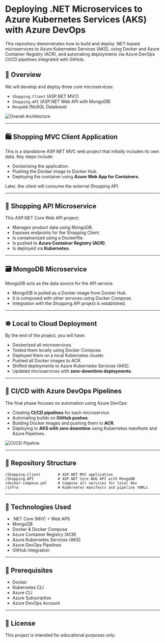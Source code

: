# Deploying .NET Microservices to Azure Kubernetes Services (AKS) with Azure DevOps

This repository demonstrates how to build and deploy .NET-based microservices to Azure Kubernetes Services (AKS), using Docker and Azure Container Registry (ACR), and automating deployments via Azure DevOps CI/CD pipelines integrated with GitHub.

## 🔭 Overview

We will develop and deploy three core microservices:

- `Shopping.Client` (ASP.NET MVC)
- `Shopping.API` (ASP.NET Web API with MongoDB)
- `MongoDB` (NoSQL Database)

![Overall Architecture](https://user-images.githubusercontent.com/1147445/105671396-b152f580-5ef3-11eb-8f3b-7f9f7c9c4d24.png)

---

## 🛍 Shopping MVC Client Application

This is a standalone ASP.NET MVC web project that initially includes its own data. Key steps include:

- Dockerizing the application.
- Pushing the Docker image to Docker Hub.
- Deploying the container using **Azure Web App for Containers**.

Later, the client will consume the external Shopping API.

---

## 🔌 Shopping API Microservice

This ASP.NET Core Web API project:

- Manages product data using MongoDB.
- Exposes endpoints for the Shopping Client.
- Is containerized using a Dockerfile.
- Is pushed to **Azure Container Registry (ACR)**.
- Is deployed via **Kubernetes**.

---

## 🗃 MongoDB Microservice

MongoDB acts as the data source for the API service.

- MongoDB is pulled as a Docker image from Docker Hub.
- It is composed with other services using Docker Compose.
- Integration with the Shopping.API project is established.

---

## ☸️ Local to Cloud Deployment

By the end of the project, you will have:

- Dockerized all microservices.
- Tested them locally using Docker Compose.
- Deployed them on a local Kubernetes cluster.
- Pushed all Docker images to ACR.
- Shifted deployments to Azure Kubernetes Services (AKS).
- Updated microservices with **zero-downtime deployments**.

---

## 🚀 CI/CD with Azure DevOps Pipelines

The final phase focuses on automation using Azure DevOps:

- Creating **CI/CD pipelines** for each microservice.
- Automating builds on **GitHub pushes**.
- Building Docker images and pushing them to **ACR**.
- Deploying to **AKS with zero downtime** using Kubernetes manifests and Azure Pipelines.

![CI/CD Pipeline](https://user-images.githubusercontent.com/1147445/105671542-f37c3700-5ef3-11eb-9532-59a5855214d0.png)

---

## 📁 Repository Structure

```
/Shopping.Client        # ASP.NET MVC application
/Shopping.API           # ASP.NET Core Web API with MongoDB
/docker-compose.yml     # Compose all services for local dev
/infra                  # Kubernetes manifests and pipeline YAMLs
```

---

## 🧰 Technologies Used

- .NET Core (MVC + Web API)
- MongoDB
- Docker & Docker Compose
- Azure Container Registry (ACR)
- Azure Kubernetes Services (AKS)
- Azure DevOps Pipelines
- GitHub Integration

---

## 📌 Prerequisites

- Docker
- Kubernetes CLI
- Azure CLI
- Azure Subscription
- Azure DevOps Account

---

## 📄 License

This project is intended for educational purposes only.
